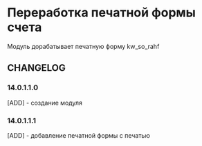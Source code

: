 # Переработка печатной формы счета

Модуль дорабатывает печатную форму kw_so_rahf

## CHANGELOG
### 14.0.1.1.0
[ADD] - создание модуля
### 14.0.1.1.1
[ADD] - добавление печатной формы с печатью